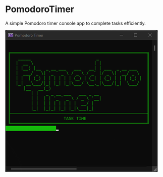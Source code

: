 # PomodoroTimer

A simple Pomodoro timer console app to complete tasks efficiently.

![Pomodoro Timer - Task Time](https://github.com/waltbeaman/PomodoroTimer/blob/master/PomodoroTimer.png)
